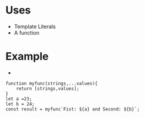 # Uses
- Template Literals
- A function
# Example
- 
```
function myfunc(strings,...values){
	return [strings,values];
}
let a =23;
let b = 24;
const result = myfunc`Fist: ${a} and Second: ${b}`;

```
